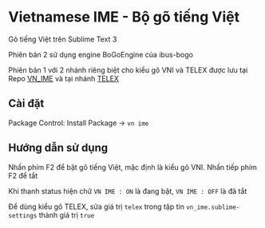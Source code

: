 # Vietnamese IME - Bộ gõ tiếng Việt

Gõ tiếng Việt trên Sublime Text 3

Phiên bản 2 sử dụng engine BoGoEngine của ibus-bogo

Phiên bản 1 với 2 nhánh riêng biệt cho kiểu gõ VNI và TELEX được lưu tại Repo [VN_IME](https://github.com/88d52bdba0366127fffca9dfa93895/VN_IME) và tại nhánh [TELEX](https://github.com/yehnkay/VN_IME/tree/TELEX)

## Cài đặt

Package Control: Install Package -> `vn ime`

## Hướng dẫn sử dụng

Nhấn phím F2 để bật gõ tiếng Việt, mặc định là kiểu gõ VNI. Nhấn tiếp phím F2 để tắt 

Khi thanh status hiện chữ `VN IME : ON` là đang bật, `VN IME : OFF` là đã tắt

Để dùng kiểu gõ TELEX, sửa giá trị `telex` trong tập tin `vn_ime.sublime-settings` thành giá trị `true`
